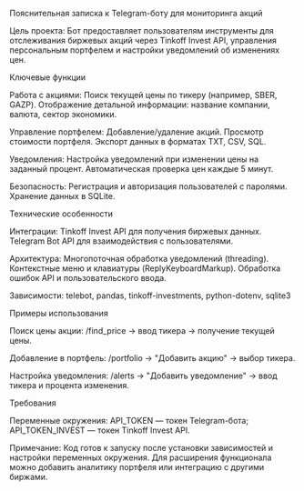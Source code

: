 Пояснительная записка к Telegram-боту для мониторинга акций

Цель проекта:
Бот предоставляет пользователям инструменты для отслеживания биржевых акций через Tinkoff Invest API, управления персональным портфелем и настройки уведомлений об изменениях цен.

Ключевые функции

Работа с акциями:
Поиск текущей цены по тикеру (например, SBER, GAZP).
Отображение детальной информации: название компании, валюта, сектор экономики.

Управление портфелем:
Добавление/удаление акций.
Просмотр стоимости портфеля.
Экспорт данных в форматах TXT, CSV, SQL.

Уведомления:
Настройка уведомлений при изменении цены на заданный процент.
Автоматическая проверка цен каждые 5 минут.

Безопасность:
Регистрация и авторизация пользователей с паролями.
Хранение данных в SQLite.

Технические особенности

Интеграции:
Tinkoff Invest API для получения биржевых данных.
Telegram Bot API для взаимодействия с пользователями.

Архитектура:
Многопоточная обработка уведомлений (threading).
Контекстные меню и клавиатуры (ReplyKeyboardMarkup).
Обработка ошибок API и пользовательского ввода.

Зависимости:
telebot, pandas, tinkoff-investments, python-dotenv, sqlite3

Примеры использования

Поиск цены акции:
/find_price → ввод тикера → получение текущей цены.

Добавление в портфель:
/portfolio → "Добавить акцию" → выбор тикера.

Настройка уведомления:
/alerts → "Добавить уведомление" → ввод тикера и процента изменения.

Требования 

Переменные окружения:
API_TOKEN — токен Telegram-бота;
API_TOKEN_INVEST — токен Tinkoff Invest API.

Примечание:
Код готов к запуску после установки зависимостей и настройки переменных окружения. Для расширения функционала можно добавить аналитику портфеля или интеграцию с другими биржами.